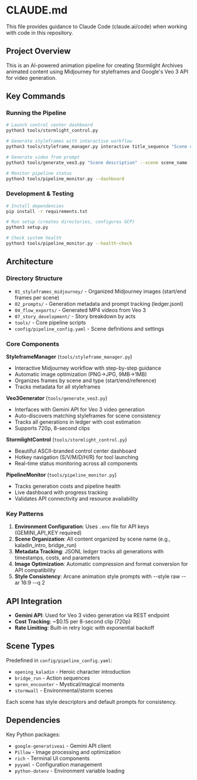 # CLAUDE.md

This file provides guidance to Claude Code (claude.ai/code) when working with code in this repository.

## Project Overview

This is an AI-powered animation pipeline for creating Stormlight Archives animated content using Midjourney for styleframes and Google's Veo 3 API for video generation.

## Key Commands

### Running the Pipeline

```bash
# Launch control center dashboard
python3 tools/stormlight_control.py

# Generate styleframes with interactive workflow
python3 tools/styleframe_manager.py interactive title_sequence "Scene description"

# Generate video from prompt
python3 tools/generate_veo3.py "Scene description" --scene scene_name

# Monitor pipeline status
python3 tools/pipeline_monitor.py --dashboard
```

### Development & Testing

```bash
# Install dependencies
pip install -r requirements.txt

# Run setup (creates directories, configures GCP)
python3 setup.py

# Check system health
python3 tools/pipeline_monitor.py --health-check
```

## Architecture

### Directory Structure
- `01_styleframes_midjourney/` - Organized Midjourney images (start/end frames per scene)
- `02_prompts/` - Generation metadata and prompt tracking (ledger.jsonl)
- `04_flow_exports/` - Generated MP4 videos from Veo 3
- `07_story_development/` - Story breakdown by acts
- `tools/` - Core pipeline scripts
- `config/pipeline_config.yaml` - Scene definitions and settings

### Core Components

**StyleframeManager** (`tools/styleframe_manager.py`)
- Interactive Midjourney workflow with step-by-step guidance
- Automatic image optimization (PNG→JPG, 9MB→1MB)
- Organizes frames by scene and type (start/end/reference)
- Tracks metadata for all styleframes

**Veo3Generator** (`tools/generate_veo3.py`)
- Interfaces with Gemini API for Veo 3 video generation
- Auto-discovers matching styleframes for scene consistency
- Tracks all generations in ledger with cost estimation
- Supports 720p, 8-second clips

**StormlightControl** (`tools/stormlight_control.py`)
- Beautiful ASCII-branded control center dashboard
- Hotkey navigation (S/V/M/D/H/R) for tool launching
- Real-time status monitoring across all components

**PipelineMonitor** (`tools/pipeline_monitor.py`)
- Tracks generation costs and pipeline health
- Live dashboard with progress tracking
- Validates API connectivity and resource availability

### Key Patterns

1. **Environment Configuration**: Uses `.env` file for API keys (GEMINI_API_KEY required)
2. **Scene Organization**: All content organized by scene name (e.g., kaladin_intro, bridge_run)
3. **Metadata Tracking**: JSONL ledger tracks all generations with timestamps, costs, and parameters
4. **Image Optimization**: Automatic compression and format conversion for API compatibility
5. **Style Consistency**: Arcane animation style prompts with --style raw --ar 16:9 --q 2

## API Integration

- **Gemini API**: Used for Veo 3 video generation via REST endpoint
- **Cost Tracking**: ~$0.15 per 8-second clip (720p)
- **Rate Limiting**: Built-in retry logic with exponential backoff

## Scene Types

Predefined in `config/pipeline_config.yaml`:
- `opening_kaladin` - Heroic character introduction
- `bridge_run` - Action sequences
- `spren_encounter` - Mystical/magical moments
- `stormwall` - Environmental/storm scenes

Each scene has style descriptors and default prompts for consistency.

## Dependencies

Key Python packages:
- `google-generativeai` - Gemini API client
- `Pillow` - Image processing and optimization
- `rich` - Terminal UI components
- `pyyaml` - Configuration management
- `python-dotenv` - Environment variable loading